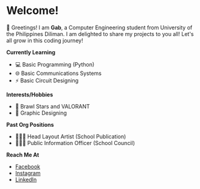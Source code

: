 # Welcome!
👋 Greetings! I am __Gab__, a Computer Engineering student from University of the Philippines Diliman. I am delighted to share my projects to you all! Let's all grow in this coding journey!

__Currently Learning__
- 💻 Basic Programming (Python)
- 🌐 Basic Communications Systems
- ⚡ Basic Circuit Designing

__Interests/Hobbies__
- 👾 Brawl Stars and VALORANT
- 🎨 Graphic Designing

__Past Org Positions__
- 👨🏻‍💻 Head Layout Artist (School Publication)
- 👨🏻‍💻 Public Information Officer (School Council)

__Reach Me At__
- [Facebook](www.facebook.com/geeyownn)
- [Instagram](www.instagram.com/jangabriyeeell)
- [LinkedIn](www.linkedin.com/in/johngabrielguion/)


<!---
- 👋 Hi, I’m @gabguion
- 👀 I’m interested in ...
- 🌱 I’m currently learning ...
- 💞️ I’m looking to collaborate on ...
- 📫 How to reach me ...
- 😄 Pronouns: ...
- ⚡ Fun fact: ...

gabguion/gabguion is a ✨ special ✨ repository because its `README.md` (this file) appears on your GitHub profile.
You can click the Preview link to take a look at your changes.
--->
